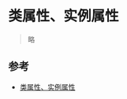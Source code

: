 # 类属性、实例属性

> 略

## 参考

- [类属性、实例属性](https://www.liaoxuefeng.com/wiki/0014316089557264a6b348958f449949df42a6d3a2e542c000/0014319117128404c7dd0cf0e3c4d88acc8fe4d2c163625000)